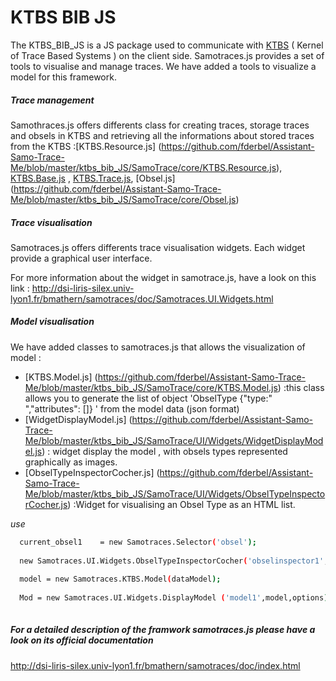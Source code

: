 KTBS BIB JS
========

The KTBS_BIB_JS is a JS package used to communicate with [KTBS](https://kernel-for-trace-based-systems.readthedocs.org/en/latest/) ( Kernel of Trace Based Systems ) on the client side. Samotraces.js provides a set of tools to visualise and manage traces.
We have added a tools to visualize a model for this framework.

##### Trace management

Samothraces.js offers differents class for creating traces, storage traces and obsels in KTBS and retrieving all the informations about stored traces from the KTBS :[KTBS.Resource.js] (https://github.com/fderbel/Assistant-Samo-Trace-Me/blob/master/ktbs_bib_JS/SamoTrace/core/KTBS.Resource.js),  [KTBS.Base.js](https://github.com/fderbel/Assistant-Samo-Trace-Me/blob/master/ktbs_bib_JS/SamoTrace/core/KTBS.Base.js) , [KTBS.Trace.js](https://github.com/fderbel/Assistant-Samo-Trace-Me/blob/master/ktbs_bib_JS/SamoTrace/core/KTBS.Trace.js), [Obsel.js] (https://github.com/fderbel/Assistant-Samo-Trace-Me/blob/master/ktbs_bib_JS/SamoTrace/core/Obsel.js)

##### Trace visualisation

Samotraces.js offers differents trace visualisation widgets. Each widget provide a graphical user interface.

For more information about the widget in samotrace.js, have a look on this link : http://dsi-liris-silex.univ-lyon1.fr/bmathern/samotraces/doc/Samotraces.UI.Widgets.html



##### Model visualisation

We have added  classes to samotraces.js that allows the visualization of model :
  - [KTBS.Model.js] (https://github.com/fderbel/Assistant-Samo-Trace-Me/blob/master/ktbs_bib_JS/SamoTrace/core/KTBS.Model.js) :this class allows you to generate the list of object 'ObselType {"type:" ","attributes": []} ' from the model data (json format)
  - [WidgetDisplayModel.js] (https://github.com/fderbel/Assistant-Samo-Trace-Me/blob/master/ktbs_bib_JS/SamoTrace/UI/Widgets/WidgetDisplayModel.js) : widget display the model , with obsels types represented graphically as images.
  - [ObselTypeInspectorCocher.js] (https://github.com/fderbel/Assistant-Samo-Trace-Me/blob/master/ktbs_bib_JS/SamoTrace/UI/Widgets/ObselTypeInspectorCocher.js) :Widget for visualising an Obsel Type as an HTML list.
  
  
*use*
```sh
  current_obsel1	= new Samotraces.Selector('obsel');
  
  new Samotraces.UI.Widgets.ObselTypeInspectorCocher('obselinspector1',current_obsel1);
  
  model = new Samotraces.KTBS.Model(dataModel);
  
  Mod = new Samotraces.UI.Widgets.DisplayModel ('model1',model,options);
  
  ```
  
  



##### For a detailed description of the framwork samotraces.js please have a look on its official documentation
 
 http://dsi-liris-silex.univ-lyon1.fr/bmathern/samotraces/doc/index.html
  
